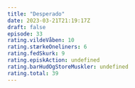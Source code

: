 ```yaml
---
title: "Desperado"
date: 2023-03-21T21:19:17Z
draft: false
episode: 33
rating.vildeVåben: 10
rating.stærkeOneliners: 6
rating.fedSkurk: 9
rating.episkAction: undefined
rating.barHudOgStoreMuskler: undefined
rating.total: 39
---
```


